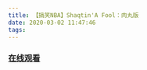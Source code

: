 ```yaml
---
title: 【搞笑NBA】Shaqtin'A Fool：肉丸版
date: 2020-03-02 11:47:46
tags:
---
```


### <a href="https://www.weibo.com/tv/v/IwHrACzw5?fid=1034:4477932996067342" target="_blank">在线观看</a>


